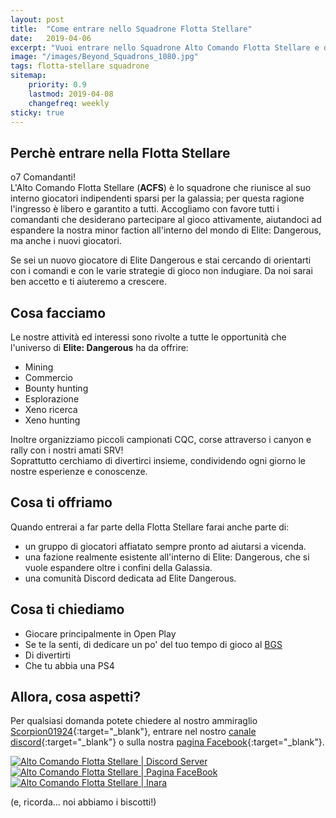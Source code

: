 ```yaml
---
layout: post
title:  "Come entrare nello Squadrone Flotta Stellare"
date:   2019-04-06
excerpt: "Vuoi entrare nello Squadrone Alto Comando Flotta Stellare e divertirti insieme a noi? E' molto più semplice di quanto pensi."
image: "/images/Beyond_Squadrons_1080.jpg"
tags: flotta-stellare squadrone
sitemap:
    priority: 0.9
    lastmod: 2019-04-08
    changefreq: weekly
sticky: true
---
```


## Perchè entrare nella Flotta Stellare

o7 Comandanti!<br>
L'Alto Comando Flotta Stellare (**ACFS**)  è lo squadrone che riunisce al suo interno giocatori indipendenti sparsi per la galassia; per questa ragione l'ingresso è libero e garantito a tutti. Accogliamo con favore tutti i comandanti che desiderano partecipare al gioco attivamente, aiutandoci ad espandere la nostra minor faction all'interno del mondo di Elite: Dangerous, ma anche i nuovi giocatori.

Se sei un nuovo giocatore di Elite Dangerous e stai cercando di orientarti con i comandi e con le varie strategie di gioco non indugiare. Da noi sarai ben accetto e ti aiuteremo a crescere.

## Cosa facciamo

Le nostre attività ed interessi sono rivolte a tutte le opportunità che l'universo di **Elite: Dangerous** ha da offrire:
- Mining
- Commercio 
- Bounty hunting 
- Esplorazione
- Xeno ricerca 
- Xeno hunting
  
Inoltre organizziamo piccoli campionati CQC, corse attraverso i canyon e rally con i nostri amati SRV!<br>
Soprattutto cerchiamo di divertirci insieme, condividendo ogni giorno le nostre esperienze e conoscenze. 

## Cosa ti offriamo

Quando entrerai a far parte della Flotta Stellare farai anche parte di:

- un gruppo di giocatori affiatato sempre pronto ad aiutarsi a vicenda.
- una fazione realmente esistente all'interno di Elite: Dangerous, che si vuole espandere oltre i confini della Galassia.
- una comunità Discord dedicata ad Elite Dangerous.

## Cosa ti chiediamo

- Giocare principalmente in Open Play
- Se te la senti, di dedicare un po' del tuo tempo di gioco al [BGS](/bgs/)
- Di divertirti
- Che tu abbia una PS4

## Allora, cosa aspetti?

Per qualsiasi domanda potete chiedere al nostro ammiraglio [Scorpion01924](https://my.playstation.com/profile/Scorpion01924){:target="_blank"}, entrare nel nostro [canale discord](https://discord.gg/mXpfjgd){:target="_blank"} o sulla nostra [pagina Facebook](https://www.facebook.com/Altocomandoflottastellare/){:target="_blank"}.

<div class="box alt">
    <div class="row 50% uniform">
        <div class="4u"><span class="image fit"><a href="https://discord.gg/DrvkJrV" class="image fit"><img src="{{ "/images/Discord-Logo+Wordmark-Color.png" | prepend:site.baseurl }}" alt="Alto Comando Flotta Stellare | Discord Server" /></a></span></div>
        <div class="4u"><span class="image fit"><a href="https://facebook.com/{{site.facebook}}" class="image fit"><img src="{{ "/images/new-facebook-logo.png" | prepend:site.baseurl }}" alt="Alto Comando Flotta Stellare | Pagina FaceBook" /></a></span></div>
        <div class="4u$"><span class="image fit"><a href="https://inara.cz/squadron/4750/" class="image fit"><img src="{{ "/images/inara.png" | prepend:site.baseurl }}" alt="Alto Comando Flotta Stellare | Inara" /></a></span></div>
    </div>
</div>

(e, ricorda... noi abbiamo i biscotti!)
